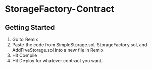 # StorageFactory-Contract

## Getting Started ##

1. Go to Remix
2. Paste the code from SimpleStorage.sol, StorageFactory.sol, and AddFiveStorage.sol into a new file in Remix
3. Hit Compile
4. Hit Deploy for whatever contract you want.
